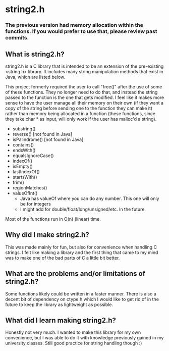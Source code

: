 # string2.h
### The previous version had memory allocation within the functions. If you would prefer to use that, please review past commits. 
## What is string2.h?
string2.h is a C library that is intended to be an extension of the pre-existing <string.h> library. It includes many string manipulation methods that exist in Java, which are listed below. 

This project formerly required the user to call "free()" after the use of some of these functions. They no longer need to do that, and instead the string passed to the function is the one that gets modified. I feel like it makes more sense to have the user manage all their memory on their own (if they want a copy of the string before sending one to the function they can make it) rather than memory being allocated in a function (these functions, since they take char * as input, will only work if the user has malloc'd a string). 

- substring()
- reverse() [not found in Java]
- isPalindrome() [not found in Java]
- contains() 
- endsWith()
- equalsIgnoreCase()
- indexOf()
- isEmpty() 
- lastIndexOf()
- startsWith()
- trim()
- regionMatches()
- valueOfInt()
    - Java has valueOf where you can do any number. This one will only be for integers
    - I might add for double/float/long/unsigned/etc. In the future. 

Most of the functions run in O(n) (linear) time. 

## Why did I make string2.h?
This was made mainly for fun, but also for convenience when handling C strings. I felt like making a library and the first thing that came to my mind was to make one of the bad parts of C a little bit better. 

## What are the problems and/or limitations of string2.h?
Some functions likely could be written in a faster manner. 
There is also a decent bit of dependency on ctype.h which I would like to get rid of in the future to keep the library as lightweight as possible. 

## What did I learn making string2.h?
Honestly not very much. I wanted to make this library for my own convenience, but I was able to do it with knowledge previously gained in my university classes. Still good practice for string handling though :)


